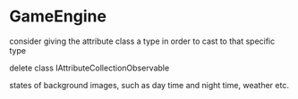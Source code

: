 GameEngine
==========


consider giving the attribute class a type in order to cast to that specific type

delete class IAttributeCollectionObservable

states of background images, such as day time and night time, weather etc.